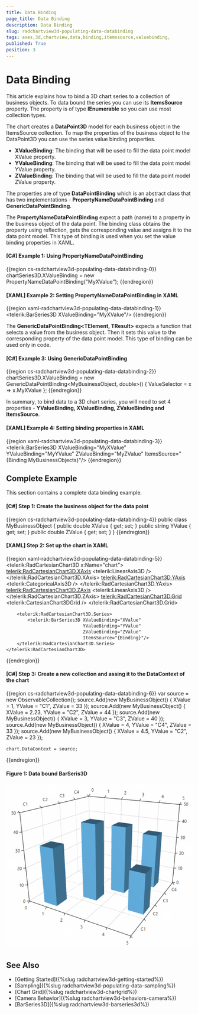 ```yaml
---
title: Data Binding
page_title: Data Binding
description: Data Binding
slug: radchartview3d-populating-data-databinding
tags: axes,3d,chartview,data,binding,itemssource,valuebinding,
published: True
position: 3
---
```


# Data Binding

This article explains how to bind a 3D chart series to a collection of business objects. To data bound the series you can use its __ItemsSource__ property. The property is of type __IEnumerable__ so you can use most collection types. 

The chart creates a __DataPoint3D__ model for each business object in the ItemsSource collection. To map the properties of the business object to the DataPoint3D you can use the series value binding properties.

* __XValueBinding__: The binding that will be used to fill the data point model XValue property.
* __YValueBinding__: The binding that will be used to fill the data point model YValue property.
* __ZValueBinding__: The binding that will be used to fill the data point model ZValue property.

The properties are of type __DataPointBinding__ which is an abstract class that has two implementations - __PropertyNameDataPointBinding__ and __GenericDataPointBinding__.

The __PropertyNameDataPointBinding__ expect a path (name) to a property in the business object of the data point. The binding class  obtains the property using reflection, gets the corresponding value and assigns it to the data point model. This type of binding is used when you set the value binding properties in XAML.

#### __[C#] Example 1: Using PropertyNameDataPointBinding__
{{region cs-radchartview3d-populating-data-databinding-0}}
	chartSeries3D.XValueBinding = new PropertyNameDataPointBinding("MyXValue");
{{endregion}}

#### __[XAML] Example 2: Setting PropertyNameDataPointBinding in XAML__
{{region xaml-radchartview3d-populating-data-databinding-1}}
	<telerik:BarSeries3D XValueBinding="MyXValue"/>
{{endregion}}

The __GenericDataPointBinding&lt;TElement, TResult&gt;__ expects a function that selects a value from the business object. Then it sets this value to the corresponding property of the data point model. This type of binding can be used only in code. 

#### __[C#] Example 3: Using GenericDataPointBinding__
{{region cs-radchartview3d-populating-data-databinding-2}}
	chartSeries3D.XValueBinding = new GenericDataPointBinding<MyBusinessObject, double>()
	{
		ValueSelector = x => x.MyXValue
	};
{{endregion}}
	
In summary, to bind data to a 3D chart series, you will need to set 4 properties - __YValueBinding, XValueBinding, ZValueBinding and ItemsSource__.

#### __[XAML] Example 4: Setting binding properties in XAML__
{{region xaml-radchartview3d-populating-data-databinding-3}}
	<telerik:BarSeries3D XValueBinding="MyXValue" 
                         YValueBinding="MyYValue" 
                         ZValueBinding="MyZValue" 
                         ItemsSource="{Binding MyBusinessObjects}"/>
{{endregion}}

## Complete Example

This section contains a complete data binding example.

#### __[C#] Step 1: Create the business object for the data point__
{{region cs-radchartview3d-populating-data-databinding-4}}
	public class MyBusinessObject
	{
		public double XValue { get; set; }
		public string YValue { get; set; }
		public double ZValue { get; set; }
	}
{{endregion}}

#### __[XAML] Step 2: Set up the chart in XAML__
{{region xaml-radchartview3d-populating-data-databinding-5}}
	<telerik:RadCartesianChart3D x:Name="chart">
		<telerik:RadCartesianChart3D.XAxis>
			<telerik:LinearAxis3D />
		</telerik:RadCartesianChart3D.XAxis>
		<telerik:RadCartesianChart3D.YAxis>
			<telerik:CategoricalAxis3D />
		</telerik:RadCartesianChart3D.YAxis>
		<telerik:RadCartesianChart3D.ZAxis>
			<telerik:LinearAxis3D />
		</telerik:RadCartesianChart3D.ZAxis>
		<telerik:RadCartesianChart3D.Grid>
			<telerik:CartesianChart3DGrid />
		</telerik:RadCartesianChart3D.Grid>
		
		<telerik:RadCartesianChart3D.Series>                
			<telerik:BarSeries3D XValueBinding="XValue" 
								 YValueBinding="YValue" 
								 ZValueBinding="ZValue" 
								 ItemsSource="{Binding}"/>
		</telerik:RadCartesianChart3D.Series>
	</telerik:RadCartesianChart3D>
{{endregion}}

#### __[C#] Step 3: Create a new collection and assing it to the DataContext of the chart__
{{region cs-radchartview3d-populating-data-databinding-6}}
	var source = new ObservableCollection<MyBusinessObject>();
	source.Add(new MyBusinessObject() { XValue = 1, YValue = "C1", ZValue = 33 });
	source.Add(new MyBusinessObject() { XValue = 2.23, YValue = "C2", ZValue = 44 });
	source.Add(new MyBusinessObject() { XValue = 3, YValue = "C3", ZValue = 40 });
	source.Add(new MyBusinessObject() { XValue = 4, YValue = "C4", ZValue = 33 });
	source.Add(new MyBusinessObject() { XValue = 4.5, YValue = "C2", ZValue = 23 });

	chart.DataContext = source;
{{endregion}}
	
#### __Figure 1: Data bound BarSeris3D__
![](images/radchartview3d-populating-data-databinding-0.png)
	
## See Also

* [Getting Started]({%slug radchartview3d-getting-started%})
* [Sampling]({%slug radchartview3d-populating-data-sampling%})
* [Chart Grid]({%slug radchartview3d-chartgrid%})
* [Camera Behavior]({%slug radchartview3d-behaviors-camera%})
* [BarSeries3D]({%slug radchartview3d-barseries3d%})
